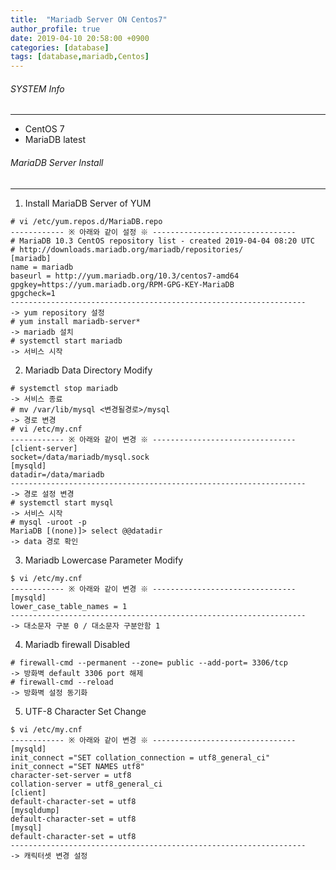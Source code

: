 ```yaml
---
title:  "Mariadb Server ON Centos7"
author_profile: true
date: 2019-04-10 20:58:00 +0900
categories: [database]
tags: [database,mariadb,Centos]
---
```


###### SYSTEM Info
-------------
- CentOS 7
- MariaDB latest

###### MariaDB Server Install
-------------

1. Install MariaDB Server of YUM

```
# vi /etc/yum.repos.d/MariaDB.repo
------------ ※ 아래와 같이 설정 ※ --------------------------------
# MariaDB 10.3 CentOS repository list - created 2019-04-04 08:20 UTC
# http://downloads.mariadb.org/mariadb/repositories/
[mariadb]
name = mariadb
baseurl = http://yum.mariadb.org/10.3/centos7-amd64
gpgkey=https://yum.mariadb.org/RPM-GPG-KEY-MariaDB
gpgcheck=1
------------------------------------------------------------------
-> yum repository 설정
# yum install mariadb-server*
-> mariadb 설치
# systemctl start mariadb
-> 서비스 시작
```

2. Mariadb Data Directory Modify

```
# systemctl stop mariadb
-> 서비스 종료
# mv /var/lib/mysql <변경될경로>/mysql
-> 경로 변경
# vi /etc/my.cnf
------------ ※ 아래와 같이 변경 ※ --------------------------------
[client-server]
socket=/data/mariadb/mysql.sock
[mysqld]
datadir=/data/mariadb
------------------------------------------------------------------
-> 경로 설정 변경
# systemctl start mysql
-> 서비스 시작
# mysql -uroot -p
MariaDB [(none)]> select @@datadir
-> data 경로 확인
```

3. Mariadb Lowercase Parameter Modify

```
$ vi /etc/my.cnf
------------ ※ 아래와 같이 변경 ※ --------------------------------
[mysqld]
lower_case_table_names = 1
------------------------------------------------------------------
-> 대소문자 구분 0 / 대소문자 구분안함 1
```

4. Mariadb firewall Disabled

```
# firewall-cmd --permanent --zone= public --add-port= 3306/tcp
-> 방화벽 default 3306 port 해제
# firewall-cmd --reload
-> 방화벽 설정 동기화
```

5. UTF-8 Character Set Change

```
$ vi /etc/my.cnf
------------ ※ 아래와 같이 변경 ※ --------------------------------
[mysqld]
init_connect ="SET collation_connection = utf8_general_ci"
init_connect ="SET NAMES utf8"
character-set-server = utf8
collation-server = utf8_general_ci
[client]
default-character-set = utf8
[mysqldump]
default-character-set = utf8
[mysql]
default-character-set = utf8
------------------------------------------------------------------
-> 캐릭터셋 변경 설정
```
